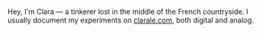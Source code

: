 Hey, I'm Clara — a tinkerer lost in the middle of the French countryside. I usually document my experiments on [clarale.com](https://clarale.com/), both digital and analog. 
